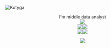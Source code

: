 <!----# Hi, I'm :sparkles:_**Kotyga Mayya**_:sparkles:---->

<p> <img src=https://komarev.com/ghpvc/?username=Kotyga alt=Kotyga /> </p>

<center>I'm middle data analyst </center>

<div style="display: flex; justify-content: center;">
  <img alig src="https://github-profile-summary-cards.vercel.app/api/cards/profile-details?username=Kotyga&theme=nord_bright" />
</div>

<div style="display: flex; justify-content: center;">
  <img src="https://github-profile-summary-cards.vercel.app/api/cards/most-commit-language?username=Kotyga&theme=nord_bright" />
  <img src="https://github-profile-summary-cards.vercel.app/api/cards/repos-per-language?username=Kotyga&theme=nord_bright" />
</div>

<div style="display: flex; justify-content: center;">
  <img src="https://github-profile-summary-cards.vercel.app/api/cards/stats?username=Kotyga&theme=nord_bright" />
  <img src="https://github-profile-summary-cards.vercel.app/api/cards/productive-time?username=Kotyga&theme=nord_bright" />
</div>


<p align="center">
  <img alig src="https://github-profile-trophy.vercel.app/?username=Kotyga&column=8&rank=SSS,SS,S,AAA,AA,A,B,C" />
</p>
